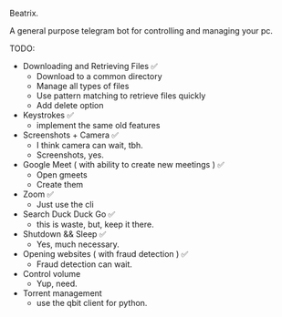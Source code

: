 Beatrix. 

A general purpose telegram bot for controlling and managing your pc.

TODO:
- Downloading and Retrieving Files ✅
    - Download to a common directory
    - Manage all types of files
    - Use pattern matching to retrieve files quickly
    - Add delete option
- Keystrokes ✅
    - implement the same old features
- Screenshots + Camera ✅
    - I think camera can wait, tbh.
    - Screenshots, yes.
- Google Meet ( with ability to create new meetings ) ✅
    - Open gmeets
    - Create them
- Zoom ✅
    - Just use the cli
- Search Duck Duck Go ✅
    - this is waste, but, keep it there.
- Shutdown && Sleep ✅
    - Yes, much necessary.
- Opening websites ( with fraud detection ) ✅
    - Fraud detection can wait.
- Control volume
    - Yup, need.
- Torrent management
    - use the qbit client for python.